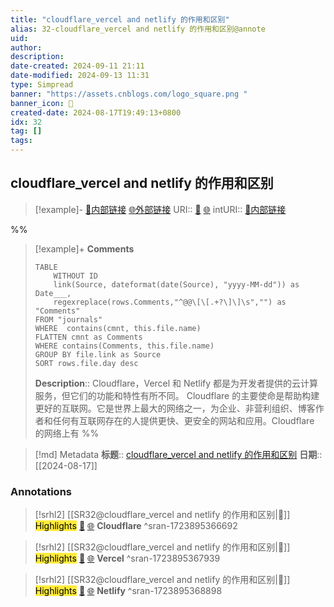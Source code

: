 ```yaml
---
title: "cloudflare_vercel and netlify 的作用和区别"
alias: 32-cloudflare_vercel and netlify 的作用和区别@annote
uid: 
author: 
description: 
date-created: 2024-09-11 21:11
date-modified: 2024-09-13 11:31
type: Simpread
banner: "https://assets.cnblogs.com/logo_square.png "
banner_icon: 🔖
created-date: 2024-08-17T19:49:13+0800
idx: 32
tag: []
tags: 
---
```


## cloudflare_vercel and netlify 的作用和区别

> [!example]- [🧷内部链接](<http://localhost:7026/unread/32>) [🌐外部链接](<>)
> URI:: [🧷](<http://localhost:7026/unread/32>) [🌐](<>)
> intURI:: [🧷内部链接](<http://localhost:7026/reading/32>)

%%

> [!example]+ **Comments**
>
> ```dataview
> TABLE 
>     WITHOUT ID
>     link(Source, dateformat(date(Source), "yyyy-MM-dd")) as Date___, 
>     regexreplace(rows.Comments,"^@@\[\[.+?\]\]\s","") as "Comments"
> FROM "journals"
> WHERE  contains(cmnt, this.file.name)
> FLATTEN cmnt as Comments
> WHERE contains(Comments, this.file.name)
> GROUP BY file.link as Source
> SORT rows.file.day desc
> ```
>  **Description**:: Cloudflare，Vercel 和 Netlify 都是为开发者提供的云计算服务，但它们的功能和特性有所不同。 Cloudflare 的主要使命是帮助构建更好的互联网。它是世界上最大的网络之一，为企业、非营利组织、博客作者和任何有互联网存在的人提供更快、更安全的网站和应用。Cloudflare 的网络上有
%%

> [!md] Metadata
> **标题**:: [cloudflare_vercel and netlify 的作用和区别](https://www.cnblogs.com/KairusZhang/p/17923459.html)
> **日期**:: [[2024-08-17]]

### Annotations

> [!srhl2] [[SR32@cloudflare_vercel and netlify 的作用和区别|📄]] <mark style="background-color: #ffeb3b">Highlights</mark> [🧷](<http://localhost:7026/unread/32#id=1723895366692>) [🌐](<#id=1723895366692>)
> **Cloudflare**
> ^sran-1723895366692

> [!srhl2] [[SR32@cloudflare_vercel and netlify 的作用和区别|📄]] <mark style="background-color: #ffeb3b">Highlights</mark> [🧷](<http://localhost:7026/unread/32#id=1723895367939>) [🌐](<#id=1723895367939>)
> **Vercel**
> ^sran-1723895367939

> [!srhl2] [[SR32@cloudflare_vercel and netlify 的作用和区别|📄]] <mark style="background-color: #ffeb3b">Highlights</mark> [🧷](<http://localhost:7026/unread/32#id=1723895368898>) [🌐](<#id=1723895368898>)
> **Netlify**
> ^sran-1723895368898

